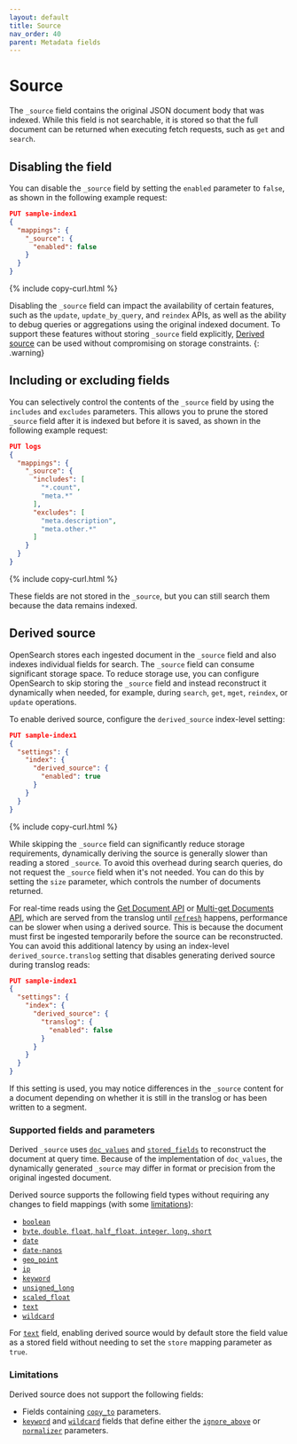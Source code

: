 ```yaml
---
layout: default
title: Source
nav_order: 40
parent: Metadata fields
---
```


# Source

The `_source` field contains the original JSON document body that was indexed. While this field is not searchable, it is stored so that the full document can be returned when executing fetch requests, such as `get` and `search`.

## Disabling the field

You can disable the `_source` field by setting the `enabled` parameter to `false`, as shown in the following example request:

```json
PUT sample-index1
{
  "mappings": {
    "_source": {
      "enabled": false
    }
  }
}
```
{% include copy-curl.html %}

Disabling the `_source` field can impact the availability of certain features, such as the `update`, `update_by_query`, and `reindex` APIs, as well as the ability to debug queries or aggregations using the original indexed document. To support these features without storing `_source` field explicitly, [Derived source]({{site.url}}{{site.baseurl}}/field-types/metadata-fields/source/#derived-source) can be used without compromising on storage constraints.
{: .warning}

## Including or excluding fields

You can selectively control the contents of the `_source` field by using the `includes` and `excludes` parameters. This allows you to prune the stored `_source` field after it is indexed but before it is saved, as shown in the following example request:

```json
PUT logs
{
  "mappings": {
    "_source": {
      "includes": [
        "*.count",
        "meta.*"
      ],
      "excludes": [
        "meta.description",
        "meta.other.*"
      ]
    }
  }
}
```
{% include copy-curl.html %}

These fields are not stored in the `_source`, but you can still search them because the data remains indexed.

## Derived source

OpenSearch stores each ingested document in the `_source` field and also indexes individual fields for search. The `_source` field can consume significant storage space. To reduce storage use, you can configure OpenSearch to skip storing the `_source` field and instead reconstruct it dynamically when needed, for example, during `search`, `get`, `mget`, `reindex`, or `update` operations.

To enable derived source, configure the `derived_source` index-level setting:


```json
PUT sample-index1
{
  "settings": {
    "index": {
      "derived_source": {
        "enabled": true
      }
    }
  }
}
```
{% include copy-curl.html %}

While skipping the `_source` field can significantly reduce storage requirements, dynamically deriving the source is generally slower than reading a stored `_source`. To avoid this overhead during search queries, do not request the `_source` field when it's not needed. You can do this by setting the `size` parameter, which controls the number of documents returned.

For real-time reads using the [Get Document API]({{site.url}}{{site.baseurl}}/api-reference/document-apis/get-documents/) or [Multi-get Documents API]({{site.url}}{{site.baseurl}}/api-reference/document-apis/multi-get/), which are served from the translog until [`refresh`]({{site.url}}{{site.baseurl}}/api-reference/index-apis/refresh/) happens, performance can be slower when using a derived source. This is because the document must first be ingested temporarily before the source can be reconstructed. You can avoid this additional latency by using an index-level `derived_source.translog` setting that disables generating derived source during translog reads:

```json
PUT sample-index1
{
  "settings": {
    "index": {
      "derived_source": {
        "translog": {
          "enabled": false
        }
      }
    }
  }
}
```

If this setting is used, you may notice differences in the `_source` content for a document depending on whether it is still in the translog or has been written to a segment.

### Supported fields and parameters

Derived `_source` uses [`doc_values`]({{site.url}}{{site.baseurl}}/field-types/mapping-parameters/doc-values/) and [`stored_fields`]({{site.url}}{{site.baseurl}}/field-types/mapping-parameters/store/) to reconstruct the document at query time. Because of the implementation of `doc_values`, the dynamically generated `_source` may differ in format or precision from the original ingested document.

Derived source supports the following field types without requiring any changes to field mappings (with some [limitations](#limitations)):

- [`boolean`]({{site.url}}{{site.baseurl}}/field-types/supported-field-types/boolean/)
- [`byte`, `double`, `float`, `half_float`, `integer`, `long`, `short`]({{site.url}}{{site.baseurl}}/field-types/supported-field-types/numeric/)
- [`date`]({{site.url}}{{site.baseurl}}/field-types/supported-field-types/date/)
- [`date-nanos`]({{site.url}}{{site.baseurl}}/field-types/supported-field-types/date-nanos/)
- [`geo_point`]({{site.url}}{{site.baseurl}}/opensearch/supported-field-types/geo-point/)
- [`ip`]({{site.url}}{{site.baseurl}}/field-types/supported-field-types/ip/)
- [`keyword`]({{site.url}}{{site.baseurl}}/field-types/supported-field-types/keyword/)
- [`unsigned_long`]({{site.url}}{{site.baseurl}}/field-types/supported-field-types/unsigned-long/)
- [`scaled_float`]({{site.url}}{{site.baseurl}}/field-types/supported-field-types/numeric/)
- [`text`]({{site.url}}{{site.baseurl}}/field-types/supported-field-types/text/)
- [`wildcard`]({{site.url}}{{site.baseurl}}/field-types/supported-field-types/wildcard/)

For [`text`]({{site.url}}{{site.baseurl}}/field-types/supported-field-types/text/) field, enabling derived source would by default store the field value as a stored field without needing to set the `store` mapping parameter as `true`.

### Limitations

Derived source does not support the following fields:

- Fields containing [`copy_to`]({{site.url}}{{site.baseurl}}/field-types/mapping-parameters/copy-to/) parameters.
-  [`keyword`]({{site.url}}{{site.baseurl}}/opensearch/supported-field-types/keyword/) and [`wildcard`]({{site.url}}{{site.baseurl}}/field-types/supported-field-types/wildcard/) fields that define either the [`ignore_above`]({{site.url}}{{site.baseurl}}/field-types/mapping-parameters/ignore-above/) or [`normalizer`]({{site.url}}{{site.baseurl}}/analyzers/normalizers/) parameters.
